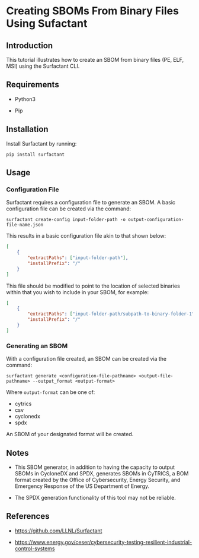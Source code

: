 # Creating SBOMs From Binary Files Using Sufactant

## Introduction

This tutorial illustrates how to create an SBOM from binary files (PE, ELF, MSI) using the Surfactant CLI.

## Requirements

* Python3

* Pip

## Installation

Install Surfactant by running:

```pip install surfactant```


## Usage

### Configuration File

Surfactant requires a configuration file to generate an SBOM. A basic configuration file can be created via the command:

```surfactant create-config input-folder-path -o output-configuration-file-name.json```

This results in a basic configuration file akin to that shown below:

```json
[
    {
        "extractPaths": ["input-folder-path"],
        "installPrefix": "/"
    }
]
```

This file should be modified to point to the location of selected binaries within that you wish to include in your SBOM, for example:

```json
[
    {
        "extractPaths": ["input-folder-path/subpath-to-binary-folder-1", "input-folder-path/subpath-to-binary-folder-2"],
        "installPrefix": "/"
    }
]
```



### Generating an SBOM

With a configuration file created, an SBOM can be created via the command:

```surfactant generate <configuration-file-pathname> <output-file-pathname> --output_format <output-format>```

Where ```output-format``` can be one of:

* cytrics
* csv
* cyclonedx
* spdx

An SBOM of your designated format will be created.

## Notes

* This SBOM generator, in addition to having the capacity to output SBOMs in CycloneDX and SPDX, generates SBOMs in CyTRICS, a BOM format created by the Office of Cybersecurity, Energy Security, and Emergency Response of the US Department of Energy.

* The SPDX generation functionality of this tool may not be reliable.

## References

* https://github.com/LLNL/Surfactant 

* https://www.energy.gov/ceser/cybersecurity-testing-resilient-industrial-control-systems 

